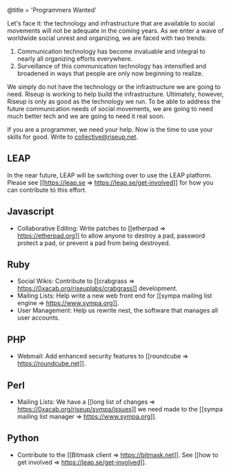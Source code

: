 @title = 'Programmers Wanted'

Let's face it: the technology and infrastructure that are available to social movements will not be adequate in the coming years. As we enter a wave of worldwide social unrest and organizing, we are faced with two trends:

1. Communication technology has become invaluable and integral to nearly all organizing efforts everywhere.
1. Surveillance of this communication technology has intensified and broadened in ways that people are only now beginning to realize.

We simply do not have the technology or the infrastructure we are going to need. Riseup is working to help build the infrastructure. Ultimately, however, Riseup is only as good as the technology we run. To be able to address the future communication needs of social movements, we are going to need much better tech and we are going to need it real soon.

If you are a programmer, we need your help. Now is the time to use your skills for good. Write to collective@riseup.net.

## LEAP

In the near future, LEAP will be switching over to use the LEAP platform. Please see [[https://leap.se => https://leap.se/get-involved]] for how you can contribute to this effort.

## Javascript

* Collaborative Editing: Write patches to [[etherpad => https://etherpad.org]] to allow anyone to destroy a pad, password protect a pad, or prevent a pad from being destroyed.

## Ruby

* Social Wikis: Contribute to [[crabgrass => https://0xacab.org/riseuplabs/crabgrass]] development.
* Mailing Lists: Help write a new web front end for [[sympa mailing list engine => https://www.sympa.org]].
* User Management: Help us rewrite nest, the software that manages all user accounts.

## PHP

* Webmail: Add enhanced security features to [[roundcube => https://roundcube.net]].

## Perl

* Mailing Lists: We have a [[long list of changes => https://0xacab.org/riseup/sympa/issues]] we need made to the [[sympa mailing list manager => https://www.sympa.org]].

## Python

* Contribute to the [[Bitmask client => https://bitmask.net]]. See [[how to get involved => https://leap.se/get-involved]].
